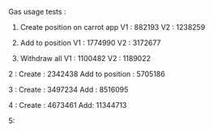 Gas usage tests : 
1. Create position on carrot app
V1 : 882193
V2 : 1238259

2. Add to position
V1 : 1774990
V2 : 3172677

3. Withdraw all
V1 : 1100482
V2 : 1189022



2 : 
Create : 2342438
Add to position : 5705186 

3 : 
Create : 3497234
Add : 8516095

4 : 
Create : 4673461
Add: 11344713

5: